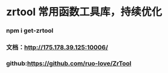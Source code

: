 # zrtool 常用函数工具库，持续优化

### npm i get-zrtool

### 文档：http://175.178.39.125:10006/

### github:https://github.com/ruo-love/ZrTool
